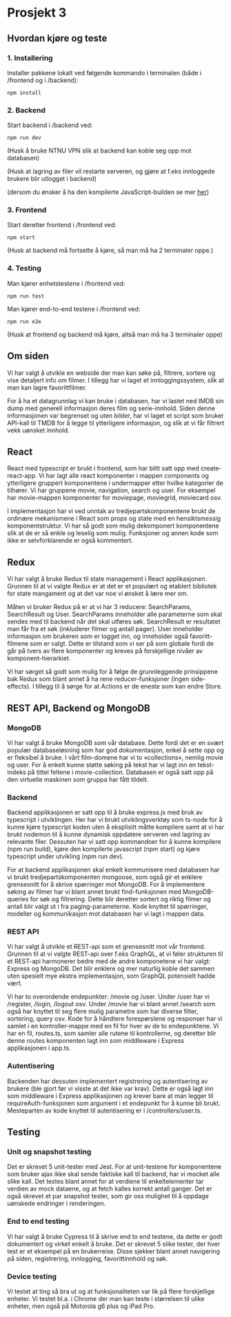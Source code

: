 # Prosjekt 3

## Hvordan kjøre og teste

### 1. Installering
Installer pakkene lokalt ved følgende kommando i terminalen (både i /frontend og i /backend):

`npm install`

### 2. Backend
Start backend i /backend ved:

`npm run dev`

(Husk å bruke NTNU VPN slik at backend kan koble seg opp mot databasen)

(Husk at lagring av filer vil restarte serveren, og gjøre at f.eks innloggede brukere blir utlogget i backend)

(dersom du ønsker å ha den kompilerte JavaScript-builden se mer [her](https://gitlab.stud.idi.ntnu.no/it2810-h20/team-24/prosjekt-3/-/blob/14-write-documentation/backend/README.md))

### 3. Frontend
Start deretter frontend i /frontend ved:

`npm start`

(Husk at backend må fortsette å kjøre, så man må ha 2 terminaler oppe.)

### 4. Testing
Man kjører enhetstestene i /frontend ved:

`npm run test`

Man kjører end-to-end testene i /frontend ved:

`npm run e2e`

(Husk at frontend og backend må kjøre, altså man må ha 3 terminaler oppe)


## Om siden
Vi har valgt å utvikle en webside der man kan søke på, filtrere, sortere og vise detaljert info om filmer. I tillegg har vi laget et innloggingssystem, slik at man kan lagre favorittfilmer. 

For å ha et datagrunnlag vi kan bruke i databasen, har vi lastet ned IMDB sin dump med generell informasjon deres film og serie-innhold. Siden denne informasjonen var begrenset og uten bilder, har vi laget et script som bruker API-kall til TMDB for å legge til ytterligere informasjon, og slik at vi får filtrert vekk uønsket innhold. 

## React
React med typescript er brukt i frontend, som har blitt satt opp med create-react-app. Vi har lagt alle react komponenter i mappen components og ytterligere gruppert komponentene i undermapper etter hvilke kategorier de tilhører. Vi har gruppene movie, navigation, search og user. For eksempel har movie-mappen komponenter for moviepage, moviegrid, moviecard osv.


I implementasjon har vi ved unntak av tredjepartskomponentene brukt de ordinære mekanismene i React som props og state med en hensiktsmessig komponentstruktur. Vi har så godt som mulig dekomponert komponentene slik at de er så enkle og leselig som mulig. Funksjoner og annen kode som ikke er selvforklarende er også kommentert.

## Redux
Vi har valgt å bruke Redux til state management i React applikasjonen. Grunnen til at vi valgte Redux er at det er et populært og etablert bibliotek for state mangament og at det var noe vi ønsket å lære mer om.


Måten vi bruker Redux på er at vi har 3 reducere: SearchParams, SearchResult og User. SearchParams inneholder alle parameterne som skal sendes med til backend når det skal utføres søk. SearchResult er resultatet man får fra et søk (inkluderer filmer og antall pager). User inneholder informasjon om brukeren som er logget inn, og inneholder også favoritt-filmene som er valgt. Dette er tilstand som vi ser på som globale fordi de går på tvers av flere komponenter og kreves på forskjellige nivåer av komponent-hierarkiet.


Vi har sørget så godt som mulig for å følge de grunnleggende prinsippene bak Redux som blant annet å ha rene reducer-funksjoner (ingen side-effects). I tillegg til å sørge for at Actions er de eneste som kan endre Store.

## REST API, Backend og MongoDB

### MongoDB

Vi har valgt å bruke MongoDB som vår database. Dette fordi det er en svært populær databaseløsning som har god dokumentasjon, enkel å sette opp og er fleksibel å bruke. I vårt film-domene har vi to «collections», nemlig movie og user. For å enkelt kunne støtte søking på tekst har vi lagt inn en tekst-indeks på tittel feltene i movie-collection. Databasen er også satt opp på den virtuelle maskinen som gruppa har fått tildelt.

### Backend
Backend applikasjonen er satt opp til å bruke express.js med bruk av typescript i utviklingen. Her har vi brukt utviklingsverktøy som ts-node for å kunne kjøre typescript koden uten å eksplisitt måtte kompilere samt at vi har brukt nodemon til å kunne dynamisk oppdatere serveren ved lagring av relevante filer. Dessuten har vi satt opp kommandoer for å kunne kompilere (npm run build), kjøre den kompilerte javascript (npm start) og kjøre typescript under utvikling (npm run dev).


For at backend applikasjonen skal enkelt kommunisere med databasen har vi brukt tredjepartskomponenten mongoose, som også gir et enklere grensesnitt for å skrive spørringer mot MongoDB. For å implementere søking av filmer har vi blant annet brukt find-funksjonen med MongoDB-queries for søk og filtrering. Dette blir deretter sortert og riktig filmer og antall blir valgt ut i fra paging-parameterne. Kode knyttet til spørringer, modeller og kommunikasjon mot databasen har vi lagt i mappen data.

### REST API
Vi har valgt å utvikle et REST-api som et grensesnitt mot vår frontend. Grunnen til at vi valgte REST-api over f.eks GraphQL, at vi føler strukturen til et REST-api harmonerer bedre med de andre komponetene vi har valgt: Express og MongoDB. Det blir enklere og mer naturlig koble det sammen uten spesielt mye ekstra implementasjon, som GraphQL potensielt hadde vært. 


Vi har to overordende endepunkter: /movie og /user. Under /user har vi /register, /login, /logout osv. Under /movie har vi blant annet /search som også har knyttet til seg flere mulig parametre som har diverse filter, sortering, query osv. Kode for å håndtere forespørslene og responser har vi samlet i en kontroller-mappe med en fil for hver av de to endepunktene. Vi har en fil, routes.ts, som samler alle rutene til kontrollerne, og deretter blir denne routes komponenten lagt inn som middleware i Express applikasjonen i app.ts.

### Autentisering
Backenden har dessuten implementert registrering og autentisering av brukere (ble gjort før vi visste at det ikke var krav). Dette er også lagt inn som middleware i Express applikasjonen og krever bare at man legger til requireAuth-funksjonen som argument i et endepunkt for å kunne bli brukt. Mesteparten av kode knyttet til autentisering er i /controllers/user.ts.


## Testing
### Unit og snapshot testing
Det er skrevet 5 unit-tester med Jest. For at unit-testene for komponentene som bruker ajax ikke skal sende faktiske kall til backend, har vi mocket alle slike kall. Det testes blant annet for at verdiene til enkeltelementer tar verdien av mock dataene, og at fetch kalles korrekt antall ganger. Det er også skrevet et par snapshot tester, som gir oss mulighet til å oppdage uønskede endringer i renderingen. 

### End to end testing
Vi har valgt å bruke Cypress til å skrive end to end testene, da dette er godt dokumentert og virket enkelt å bruke. Det er skrevet 5 slike tester, der hver test er et eksempel på en brukerreise. Disse sjekker blant annet navigering på siden, registrering, innlogging, favorittinnhold og søk.

### Device testing
Vi testet at ting så bra ut og at funksjonaliteten var lik på flere forskjellige enheter. Vi testet bl.a. i Chrome der man kan teste i størrelsen til ulike enheter, men også på Motorola g6 plus og iPad Pro.
